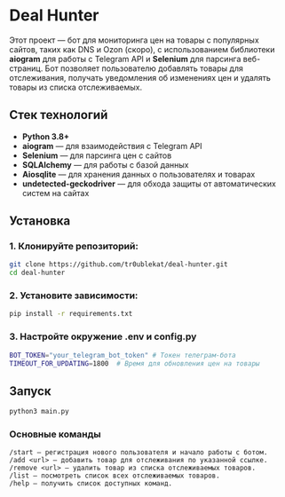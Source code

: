 # Deal Hunter

Этот проект — бот для мониторинга цен на товары с популярных сайтов, таких как DNS и Ozon (скоро), с использованием библиотеки **aiogram** для работы с Telegram API и **Selenium** для парсинга веб-страниц. Бот позволяет пользователю добавлять товары для отслеживания, получать уведомления об изменениях цен и удалять товары из списка отслеживаемых.

## Стек технологий
- **Python 3.8+**
- **aiogram** — для взаимодействия с Telegram API
- **Selenium** — для парсинга цен с сайтов
- **SQLAlchemy** — для работы с базой данных
- **Aiosqlite** — для хранения данных о пользователях и товарах
- **undetected-geckodriver** — для обхода защиты от автоматических систем на сайтах

## Установка

### 1. Клонируйте репозиторий:

```bash
git clone https://github.com/tr0ublekat/deal-hunter.git
cd deal-hunter
```

### 2. Установите зависимости:

```bash
pip install -r requirements.txt
```

### 3. Настройте окружение .env и config.py

```bash
BOT_TOKEN="your_telegram_bot_token" # Токен телеграм-бота
TIMEOUT_FOR_UPDATING=1800  # Время для обновления цен на товары
```

## Запуск

```bash
python3 main.py
```

### Основные команды

```text
/start — регистрация нового пользователя и начало работы с ботом.
/add <url> — добавить товар для отслеживания по указанной ссылке.
/remove <url> — удалить товар из списка отслеживаемых товаров.
/list — посмотреть список всех отслеживаемых товаров.
/help — получить список доступных команд.
```